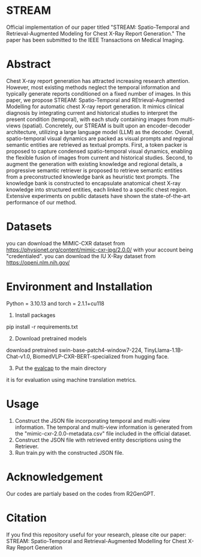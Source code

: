 # STREAM
Official implementation of our paper titled "STREAM: Spatio-Temporal and Retrieval-Augmented Modeling for Chest X-Ray Report Generation." The paper has been submitted to the IEEE Transactions on Medical Imaging.

# Abstract
Chest X-ray report generation has attracted increasing research attention. However, most existing methods neglect the temporal information and typically generate reports conditioned on a fixed number of images. In this paper, we propose STREAM: Spatio-Temporal and REtrieval-Augmented Modelling for automatic chest X-ray report generation. It mimics clinical diagnosis by integrating current and historical studies to interpret the present condition (temporal), with each study containing images from multi-views (spatial). Concretely, our STREAM is built upon an encoder-decoder architecture, utilizing a large language model (LLM) as the decoder. Overall, spatio-temporal visual dynamics are packed as visual prompts and regional semantic entities are retrieved as textual prompts. First, a token packer is proposed to capture condensed spatio-temporal visual dynamics, enabling the flexible fusion of images from current and historical studies. Second, to augment the generation with existing knowledge and regional details, a progressive semantic retriever is proposed to retrieve semantic entities from a preconstructed knowledge bank as heuristic text prompts. The knowledge bank is constructed to encapsulate anatomical chest X-ray knowledge into structured entities, each linked to a specific chest region. Extensive experiments on public datasets have shown the state-of-the-art performance of our method. 

# Datasets
you can download the MIMIC-CXR dataset from https://physionet.org/content/mimic-cxr-jpg/2.0.0/ with your account being "credentialed".
you can download the IU X-Ray dataset from https://openi.nlm.nih.gov/

# Environment and Installation
Python = 3.10.13 and torch = 2.1.1+cu118

1. Install packages
   
pip install -r requirements.txt

2. Download pretrained models

download pretrained swin-base-patch4-window7-224, TinyLlama-1.1B-Chat-v1.0, BiomedVLP-CXR-BERT-specialized from hugging face.

3. Put the [evalcap](https://github.com/wang-zhanyu/R2GenGPT) to the main directory

it is for evaluation using machine translation metrics.

# Usage
1. Construct the JSON file incorporating temporal and multi-view information. The temporal and multi-view information is generated from the "mimic-cxr-2.0.0-metadata.csv" file included in the official dataset.
2. Construct the JSON file with retrieved entity descriptions using the Retriever.
3. Run train.py with the constructed JSON file.

# Acknowledgement
Our codes are partialy based on the codes from R2GenGPT.

# Citation
If you find this repository useful for your research, please cite our paper:
STREAM: Spatio-Temporal and Retrieval-Augmented Modelling for Chest X-Ray Report Generation

